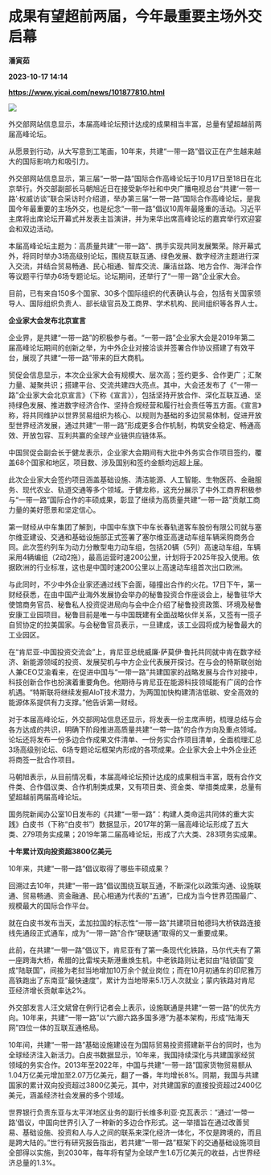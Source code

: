 # 成果有望超前两届，今年最重要主场外交启幕
**潘寅茹**

**2023-10-17 14:14**

**https://www.yicai.com/news/101877810.html**

![](https://imgcdn.yicai.com/uppics/slides/2023/10/9036e54d2af350633dfac210ec23c56d.jpg)

外交部网站信息显示，本届高峰论坛预计达成的成果相当丰富，总量有望超越前两届高峰论坛。

从愿景到行动，从大写意到工笔画，10年来，共建“一带一路”倡议正在产生越来越大的国际影响力和吸引力。

外交部网站信息显示，第三届“一带一路”国际合作高峰论坛于10月17日至18日在北京举行。外交部副部长马朝旭近日在接受新华社和中央广播电视总台“共建‘一带一路’·权威访谈”联合采访时介绍道，举办第三届“一带一路”国际合作高峰论坛，是我国今年最重要的主场外交，也是纪念“一带一路”倡议10周年最隆重的活动。习近平主席将出席论坛开幕式并发表主旨演讲，并为来华出席高峰论坛的嘉宾举行欢迎宴会和双边活动。

本届高峰论坛主题为：高质量共建“一带一路”、携手实现共同发展繁荣。除开幕式外，将同时举办3场高级别论坛，围绕互联互通、绿色发展、数字经济主题进行深入交流，并结合贸易畅通、民心相通、智库交流、廉洁丝路、地方合作、海洋合作等议题平行举办6场专题论坛。论坛期间，还举行了“一带一路”企业家大会。

目前，已有来自150多个国家、30多个国际组织的代表确认与会，包括有关国家领导人、国际组织负责人、部长级官员及工商界、学术机构、民间组织等各界人士。

**企业家大会发布北京宣言**

企业界，是共建“一带一路”的积极参与者。“一带一路”企业家大会是2019年第二届高峰论坛期间的创新之举，为中外企业对接洽谈并签署合作协议搭建了有效平台，展现了共建“一带一路”带来的巨大商机。

贸促会信息显示，本次企业家大会有规模大、层次高；签约更多、合作更广；汇聚力量、凝聚共识；搭建平台、交流共建四大亮点。其中，大会还发布了《“一带一路”企业家大会北京宣言》（下称《宣言》），包括坚持开放合作、深化互联互通、坚持绿色发展、推进数字经济合作、坚持合规经营和履行社会责任等五方面。《宣言》称，将共同维护以世界贸易组织为核心、以规则为基础的多边贸易体制，促进开放型世界经济发展，通过共建“一带一路”形成更多合作机制，构筑安全稳定、畅通高效、开放包容、互利共赢的全球产业链供应链体系。

中国贸促会副会长于健龙表示，企业家大会期间有大批中外务实合作项目签约，覆盖68个国家和地区，项目数、涉及国别和签约金额均远超上届。

此次企业家大会签约项目涵盖基础设施、清洁能源、人工智能、生物医药、金融服务、现代农业、轨道交通等多个领域。于健龙称，这充分展示了中外工商界积极参与“一带一路”国际合作的丰硕成果，彰显了继续为高质量共建“一带一路”贡献工商力量的美好愿景和坚定信心。

第一财经从中车集团了解到，中国中车旗下中车长春轨道客车股份有限公司就与塞尔维亚建设、交通和基础设施部正式签署了塞尔维亚高速动车组车辆采购商务合同。此次签约列车为动力分散型电力动车组，包括20辆（5列）高速动车组，车辆采用4辆编组（2动2拖），最高运营时速200公里，计划将于2025年投入使用。依据欧洲的行业标准，这也是中国时速200公里以上高速动车组首次出口欧洲。

与此同时，不少中外企业家还通过线下会面，碰撞出合作的火花。17日下午，第一财经获悉，在由中国产业海外发展协会举办的秘鲁投资合作座谈会上，秘鲁驻华大使馆商务官员、秘鲁私人投资促进局向与会中企介绍了秘鲁投资政策、环境及秘鲁安康工业园项目。秘鲁目前是唯一与中国既建有全面战略伙伴关系，又签有一揽子自贸协定的拉美国家。与会秘鲁官员表示，一旦建成，该工业园将成为秘鲁最大的工业园区。

在“肯尼亚-中国投资交流会”上，肯尼亚总统威廉·萨莫伊·鲁托共同就中肯在数字经济、新能源领域的投资、发展契机与中方企业代表展开探讨。在与会的特斯联创始人兼CEO艾渝看来，在促进中国与“一带一路”共建国家的战略发展与合作对接中，科技创新合作也扮演着重要角色。他期待与肯尼亚在能源科技领域能有广阔的合作机遇。“特斯联将继续发掘AIoT技术潜力，为两国加快构建清洁低碳、安全高效的能源体系提供有力支撑。”他告诉第一财经。

对于本届高峰论坛，外交部网站信息还显示，将发表一份主席声明，梳理总结与会各方达成的共识，明确下阶段推进高质量共建“一带一路”的合作方向及重点领域。论坛还将发布一份多边合作成果文件清单、一份务实合作项目清单，全面梳理汇总3场高级别论坛、6场专题论坛框架内形成的各项成果。企业家大会上中外企业还将商签一批合作项目。

马朝旭表示，从目前情况看，本届高峰论坛预计达成的成果相当丰富，既有合作文件类、合作倡议类、合作机制类成果，又有项目类、资金类、举措类成果，总量有望超越前两届高峰论坛。

国务院新闻办公室10日发布的《共建“一带一路”：构建人类命运共同体的重大实践》白皮书（下称“白皮书”）数据显示，2017年的第一届高峰论坛形成了五大类、279项务实成果；2019年第二届高峰论坛，形成了六大类、283项务实成果。

**十年累计双向投资超3800亿美元**

10年来，共建“一带一路”倡议取得了哪些丰硕成果？

回溯过去10年，共建“一带一路”倡议围绕互联互通，不断深化以政策沟通、设施联通、贸易畅通、资金融通、民心相通为代表的“五通”，已成为当今世界范围最广、规模最大的国际合作平台。

就在白皮书发布当天，孟加拉国的标志性“一带一路”共建项目帕德玛大桥铁路连接线先通段正式通车，成为“一带一路”合作“硬联通”取得的又一重要成果。

此前，在共建“一带一路”倡议下，肯尼亚有了第一条现代化铁路，马尔代夫有了第一座跨海大桥，希腊的比雷埃夫斯港重焕生机，中老铁路则让老挝由“陆锁国”变成“陆联国”，间接为老挝当地增加10万余个就业岗位；而在10月初通车的印尼雅万高铁跑出了东南亚“最快速度”，累计为当地带来5.1万人次就业；蒙内铁路对肯尼亚经济增长贡献率达2%。

外交部发言人汪文斌曾在例行记者会上表示，设施联通是共建“一带一路”的优先方向。10年来，共建“一带一路”以“六廊六路多国多港”为基本架构，形成“陆海天网”四位一体的互联互通格局。

10年间，共建“一带一路”基础设施建设在为国际贸易投资搭建新平台的同时，也为全球经济注入新活力。白皮书数据显示，10年来，我国持续深化与共建国家经贸领域的务实合作。2013年至2022年，中国与共建“一带一路”国家货物贸易额从1.04万亿美元增加至2.07万亿美元，翻了一番，年均增长8%。同期，我国与共建国家的累计双向投资超过3800亿美元，其中，对共建国家的直接投资超过2400亿美元，涵盖经济社会发展的多个领域。

世界银行负责东亚与太平洋地区业务的副行长维多利亚·克瓦表示：“通过‘一带一路’倡议，中国向世界引入了一种新的多边合作形式。这一举措旨在通过改善贸易、基础设施、投资和人与人之间的联系来深化经济一体化，不仅是跨境的，而且是跨大陆的。”世行有研究报告指出，若共建“一带一路”框架下的交通基础设施项目全部得以实施，到2030年，每年将有望为全球产生1.6万亿美元的收益，占世界经济总量的1.3%。